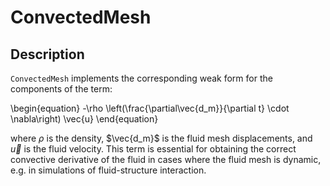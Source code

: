 # ConvectedMesh

## Description

`ConvectedMesh` implements the corresponding weak form for the components of
the term:

\begin{equation}
-\rho \left(\frac{\partial\vec{d_m}}{\partial t} \cdot \nabla\right) \vec{u}
\end{equation}

where $\rho$ is the density, $\vec{d_m}$ is the fluid mesh displacements, and
$\vec{u}$ is the fluid velocity. This term is essential for obtaining the
correct convective derivative of the fluid in cases where the fluid mesh is
dynamic, e.g. in simulations of fluid-structure interaction.
